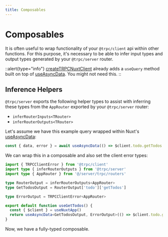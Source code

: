 ```yaml
---
title: Composables
---
```


# Composables

It is often useful to wrap functionality of your `@trpc/client` api within other functions. For this purpose, it's necessary to be able to infer input types and output types generated by your `@trpc/server` router.

::alert{type="info"}
[createTRPCNuxtClient](/get-started/client/create) already adds a `useQuery` method built on top of [useAsyncData](https://nuxt.com/docs/api/composables/use-async-data/). You might not need this.
::

## Inference Helpers

`@trpc/server` exports the following helper types to assist with inferring these types from the `AppRouter` exported by your `@trpc/server` router:

- `inferRouterInputs<TRouter>`
- `inferRouterOutputs<TRouter>`

Let's assume we have this example query wrapped within Nuxt's [useAsyncData](https://v3.nuxtjs.org/api/composables/use-async-data/):

```ts
const { data, error } = await useAsyncData(() => $client.todo.getTodos.query())
```

We can wrap this in a composable and also set the client error types:

```ts [composables/useGetTodos.ts]
import { TRPCClientError } from '@trpc/client'
import type { inferRouterOutputs } from '@trpc/server'
import type { AppRouter } from '@/server/trpc/routers'

type RouterOutput = inferRouterOutputs<AppRouter>
type GetTodosOutput = RouterOutput['todo']['getTodos']

type ErrorOutput = TRPCClientError<AppRouter>

export default function useGetTodos() {
  const { $client } = useNuxtApp()
  return useAsyncData<GetTodosOutput, ErrorOutput>(() => $client.todo.getTodos.query())
}
```

Now, we have a fully-typed composable.
